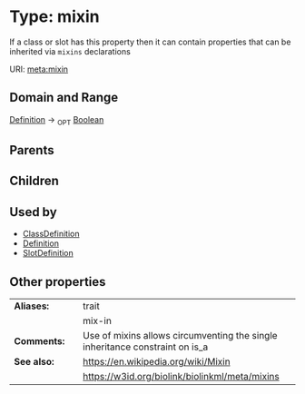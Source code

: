 
# Type: mixin


If a class or slot has this property then it can contain properties that can be inherited via `mixins` declarations

URI: [meta:mixin](https://w3id.org/biolink/biolinkml/meta/mixin)


## Domain and Range

[Definition](Definition.md) ->  <sub>OPT</sub> [Boolean](types/Boolean.md)

## Parents


## Children


## Used by

 * [ClassDefinition](ClassDefinition.md)
 * [Definition](Definition.md)
 * [SlotDefinition](SlotDefinition.md)

## Other properties

|  |  |  |
| --- | --- | --- |
| **Aliases:** | | trait |
|  | | mix-in |
| **Comments:** | | Use of mixins allows circumventing the single inheritance constraint on is_a |
| **See also:** | | https://en.wikipedia.org/wiki/Mixin |
|  | | https://w3id.org/biolink/biolinkml/meta/mixins |

